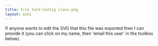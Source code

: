 ```yaml
---
title: File talk:Contig class.png
layout: wiki
---
```


If anyone wants to edit the SVG that this file was exported then I can
provide it (you can click on my name, then 'email this user' in the
toolbox below).
